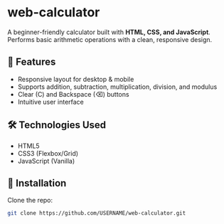 # web-calculator

A beginner-friendly calculator built with **HTML, CSS, and JavaScript**.  
Performs basic arithmetic operations with a clean, responsive design.

## 🚀 Features
- Responsive layout for desktop & mobile
- Supports addition, subtraction, multiplication, division, and modulus
- Clear (C) and Backspace (⌫) buttons
- Intuitive user interface

## 🛠️ Technologies Used
- HTML5
- CSS3 (Flexbox/Grid)
- JavaScript (Vanilla)

## 📂 Installation
Clone the repo:
```bash
git clone https://github.com/USERNAME/web-calculator.git
